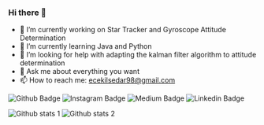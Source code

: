 ### Hi there 👋



- 🔭 I’m currently working on Star Tracker and Gyroscope Attitude Determination 
- 🌱 I’m currently learning Java and Python
- 🤔 I’m looking for help with adapting the kalman filter algorithm to attitude determination
- 💬 Ask me about everything you want
- 📫 How to reach me: ecekilsedar98@gmail.com

![Github Badge](https://img.shields.io/badge/-Github-000?style=quare&labelColor=000&logo=Github&logoColor=white&https://github.com/gulsenece)
![Instagram Badge](https://img.shields.io/badge/-Instagram-C13584?style=flat-quare&labelColor=C13584&logo=instagram&logoColor=white&link=https://www.instagram.com/gekengineer/)
![Medium Badge](https://img.shields.io/badge/-Medium-757575?style=flat-quare&labelColor=757575&logo=Medium&logoColor=white&link=https://medium.com/@gulsenece)
![Linkedin Badge](https://img.shields.io/badge/-Linkedin-blue?style=flat-quare&labelColor=blue&logo=Linkedin&logoColor=white&link=https://www.linkedin.com/in/g%C3%BCl%C5%9Fen-ece-kilsedar-b34b03184/)


![Github stats 1](https://github-readme-stats.vercel.app/api?username=gulsenece&show_icons=true&theme=gradient) 
![Github stats 2](https://github-readme-stats.vercel.app/api?username=gulsenece&show_icons=true&theme=radical)
